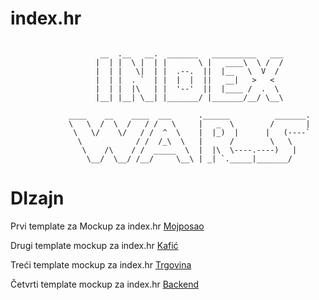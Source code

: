# index.hr
```

                    __  .__   __.  _______   __________   ___                   
                   |  | |  \ |  | |       \ |   ____\  \ /  /                   
                   |  | |   \|  | |  .--.  ||  |__   \  V  /                    
                   |  | |  . `  | |  |  |  ||   __|   >   <                     
                   |  | |  |\   | |  '--'  ||  |____ /  .  \                    
                   |__| |__| \__| |_______/ |_______/__/ \__\                   

             ____    __    ____  ___      .______          _______.             
             \   \  /  \  /   / /   \     |   _  \        /       |             
              \   \/    \/   / /  ^  \    |  |_)  |      |   (----`             
               \            / /  /_\  \   |      /        \   \                 
                \    /\    / /  _____  \  |  |\  \----.----)   |                
                 \__/  \__/ /__/     \__\ | _| `._____|_______/                 

```

# DIzajn   

Prvi template za Mockup za index.hr
<a class="btn btn-primary btn-xl js-scroll-trigger" role="button" href="https://amkyn.github.io/mojposao.net/ihr/">Mojposao</a>
<p>
Drugi template mockup za index.hr
<a class="btn btn-primary btn-xl js-scroll-trigger" role="button" href="https://amkyn.github.io/mojposao.net/biz/">Kafić</a>
<p>
Treći template mockup za index.hr
<a class="btn btn-primary btn-xl js-scroll-trigger" role="button" href="https://amkyn.github.io/mojposao.net/des/">Trgovina</a>
<p>
Četvrti template mockup za index.hr
<a class="btn btn-primary btn-xl js-scroll-trigger" role="button" href="https://amkyn.github.io/mojposao.net/admin/">Backend</a>
